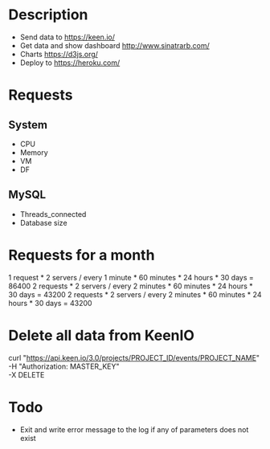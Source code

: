 # Description
- Send data to https://keen.io/
- Get data and show dashboard http://www.sinatrarb.com/
- Charts https://d3js.org/
- Deploy to https://heroku.com/

# Requests
## System
- CPU
- Memory
- VM
- DF

## MySQL
- Threads_connected
- Database size

# Requests for a month
1 request * 2 servers / every 1 minute * 60 minutes * 24 hours * 30 days = 86400
2 requests * 2 servers / every 2 minutes * 60 minutes * 24 hours * 30 days = 43200
2 requests * 2 servers / every 2 minutes * 60 minutes * 24 hours * 30 days = 43200

# Delete all data from KeenIO
curl "https://api.keen.io/3.0/projects/PROJECT_ID/events/PROJECT_NAME" \
  -H "Authorization: MASTER_KEY" \
  -X DELETE

# Todo
- Exit and write error message to the log if any of parameters does not exist
